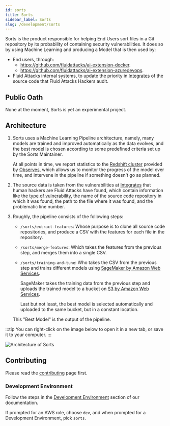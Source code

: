 ```yaml
---
id: sorts
title: Sorts
sidebar_label: Sorts
slug: /development/sorts
---
```


Sorts is the product responsible
for helping End Users sort files in a Git repository
by its probability of containing security vulnerabilities.
It does so by using Machine Learning
and producing a Model that is then used by:

- End users, through:
  - <https://github.com/fluidattacks/ai-extension-docker>.
  - <https://github.com/fluidattacks/ai-extension-azuredevops>.
- Fluid Attacks internal systems,
  to update the priority in [Integrates](/development/integrates)
  of the source code
  that Fluid Attacks Hackers audit.

## Public Oath

None at the moment, Sorts is yet an experimental project.

## Architecture

1. Sorts uses a Machine Learning Pipeline architecture,
   namely,
   many models are trained and improved automatically
   as the data evolves,
   and the best model is chosen according to some predefined criteria
   set up by the Sorts Maintainer.

   At all points in time, we report statistics
   to the [Redshift cluster](/development/stack/aws/redshift)
   provided by [Observes](/development/observes),
   which allows us to monitor the progress of the model over time,
   and intervene in the pipeline if something doesn't go as planned.

1. The source data is taken from the vulnerabilities at [Integrates](/development/integrates)
   that human hackers are Fluid Attacks have found,
   which contain information
   like the [type of vulnerability](/criteria/vulnerabilities/),
   the name of the source code repository in which it was found,
   the path to the file where it was found,
   and the problematic line number.

1. Roughly, the pipeline consists of the following steps:

   - `/sorts/extract-features`:
     Whose purpose is to clone all source code repositories,
     and produce a CSV with the features for each file in the repository.
   - `/sorts/merge-features`:
     Which takes the features from the previous step,
     and merges them into a single CSV.
   - `/sorts/training-and-tune`:
     Who takes the CSV from the previous step
     and trains different models using
     [SageMaker by Amazon Web Services](/development/stack/aws/sagemaker).

     SageMaker takes the training data from the previous step
     and uploads the trained model to a bucket on
     [S3 by Amazon Web Services](/development/stack/aws/s3).

     Last but not least,
     the best model is selected automatically
     and uploaded to the same bucket,
     but in a constant location.

   This "Best Model" is the output of the pipeline.

:::tip
You can right-click on the image below
to open it in a new tab,
or save it to your computer.
:::

![Architecture of Sorts](./sorts-arch.dot.svg)

## Contributing

Please read the
[contributing](/development/contributing) page first.

### Development Environment

Follow the steps
in the [Development Environment](/development/setup/environment) section of our documentation.

If prompted for an AWS role, choose `dev`,
and when prompted for a Development Environment, pick `sorts`.
